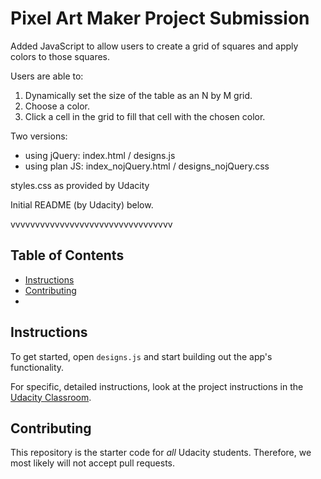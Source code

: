 # Pixel Art Maker Project Submission

Added JavaScript to allow users to create a grid of squares and apply colors to those squares.

Users are able to:
1. Dynamically set the size of the table as an N by M grid.
2. Choose a color.
3. Click a cell in the grid to fill that cell with the chosen color.

Two versions:

* using jQuery: index.html / designs.js
* using plan JS: index_nojQuery.html / designs_nojQuery.css

styles.css as provided by Udacity

Initial README (by Udacity) below.

vvvvvvvvvvvvvvvvvvvvvvvvvvvvvvvvv

## Table of Contents

* [Instructions](#instructions)
* [Contributing](#contributing)
*

## Instructions

To get started, open `designs.js` and start building out the app's functionality.

For specific, detailed instructions, look at the project instructions in the [Udacity Classroom](https://classroom.udacity.com/me).

## Contributing

This repository is the starter code for _all_ Udacity students. Therefore, we most likely will not accept pull requests.
